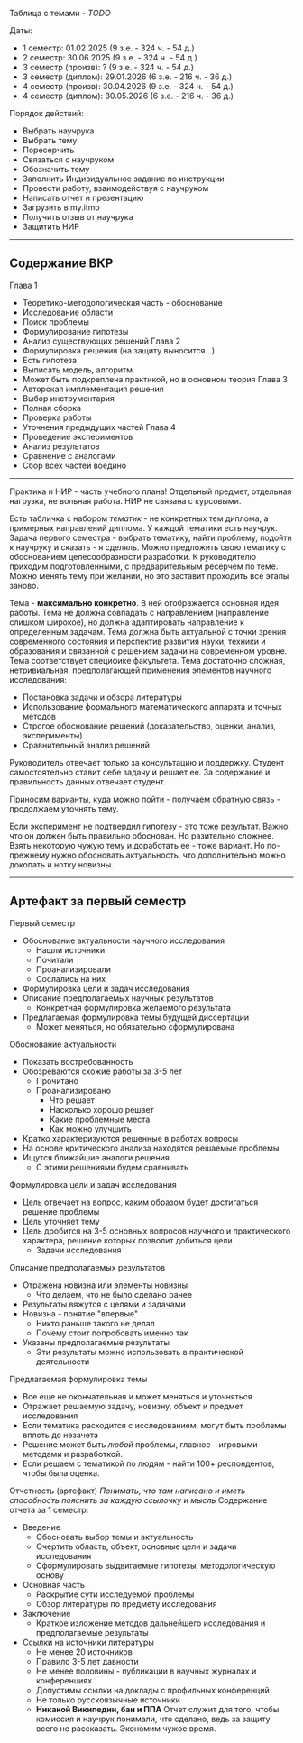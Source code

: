 Таблица с темами - *TODO*

Даты:
- 1 семестр: 01.02.2025 (9 з.е. - 324 ч. - 54 д.)
- 2 семестр: 30.06.2025 (9 з.е. - 324 ч. - 54 д.)
- 3 семестр (произв): ? (9 з.е. - 324 ч. - 54 д.) 
- 3 семестр (диплом): 29.01.2026 (6 з.е. - 216 ч. - 36 д.)
- 4 семестр (произв): 30.04.2026 (9 з.е. - 324 ч. - 54 д.)
- 4 семестр (диплом): 30.05.2026 (6 з.е. - 216 ч. - 36 д.)

Порядок действий:
- Выбрать научрука
- Выбрать тему
- Поресерчить
- Связаться с научруком
- Обозначить тему
- Заполнить Индивидуальное задание по инструкции
- Провести работу, взаимодействуя с научруком
- Написать отчет и презентацию
- Загрузить в my.itmo
- Получить отзыв от научрука
- Защитить НИР

---
## Содержание ВКР
Глава 1
- Теоретико-методологическая часть - обоснование
- Исследование области
- Поиск проблемы
- Формулирование гипотезы
- Анализ существующих решений
Глава 2
- Формулировка решения (на защиту выносится...)
- Есть гипотеза
- Выписать модель, алгоритм
- Может быть подкреплена практикой, но в основном теория
Глава 3
- Авторская имплементация решения
- Выбор инструментария
- Полная сборка
- Проверка работы
- Уточнения предыдущих частей
Глава 4
- Проведение экспериментов
- Анализ результатов
- Сравнение с аналогами
- Сбор всех частей воедино

---
Практика и НИР - часть учебного плана! Отдельный предмет, отдельная нагрузка, не вольная работа.
НИР не связана с курсовыми.

Есть табличка с набором *тематик* - не конкретных тем диплома, а примерных направлений диплома.
У каждой тематики есть научрук. 
Задача первого семестра - выбрать тематику, найти проблему, подойти к научруку и сказать - я сделяль.
Можно предложить свою тематику с обоснованием целесообразности разработки.
К руководителю приходим подготовленными, с предварительным ресерчем по теме.
Можно менять тему при желании, но это заставит проходить все этапы заново.

Тема - **максимально конкретно**. В ней отображается основная идея работы.
Тема не должна совпадать с направлением (направление слишком широкое), но должна адаптировать направление к определенным задачам.
Тема должна быть актуальной с точки зрения современного состояния и перспектив развития науки, техники и образования и связанной с решением задачи на современном уровне.
Тема соответствует специфике факультета.
Тема достаточно сложная, нетривиальная, предполагающей применения элементов научного исследования:
- Постановка задачи и обзора литературы
- Использование формального математического аппарата и точных методов
- Строгое обоснование решений (доказательство, оценки, анализ, эксперименты)
- Сравнительный анализ решений

Руководитель отвечает только за консультацию и поддержку. Студент самостоятельно ставит себе задачу и решает ее. За содержание и правильность данных отвечает студент.

Приносим варианты, куда можно пойти - получаем обратную связь - продолжаем уточнять тему.

Если эксперимент не подтвердил гипотезу - это тоже результат. Важно, что он должен быть правильно обоснован. Но разительно сложнее.
Взять некоторую чужую тему и доработать ее - тоже вариант. Но по-прежнему нужно обосновать актуальность, что дополнительно можно докопать и нотку новизны.

---
## Артефакт за первый семестр
Первый семестр
- Обоснование актуальности научного исследования
	- Нашли источники
	- Почитали
	- Проанализировали
	- Сослались на них
- Формулировка цели и задач исследования
- Описание предполагаемых научных результатов
	- Конкретная формулировка желаемого результата
- Предлагаемая формулировка темы будущей диссертации
	- Может меняться, но обязательно сформулирована

Обоснование актуальности
- Показать востребованность
- Обозреваются схожие работы за 3-5 лет
	- Прочитано
	- Проанализировано
		- Что решает
		- Насколько хорошо решает
		- Какие проблемные места
		- Как можно улучшить
- Кратко характеризуются решенные в работах вопросы
- На основе критического анализа находятся решаемые проблемы
- Ищутся ближайшие аналоги решения
	- С этими решениями будем сравнивать

Формулировка цели и задач исследования
- Цель отвечает на вопрос, каким образом будет достигаться решение проблемы
- Цель уточняет тему
- Цель дробится на 3-5 основных вопросов научного и практического характера, решение которых позволит добиться цели
	- Задачи исследования

Описание предполагаемых результатов
- Отражена новизна или элементы новизны
	- Что делаем, что не было сделано ранее
- Результаты вяжутся с целями и задачами
- Новизна - понятие "впервые"
	- Никто раньше такого не делал
	- Почему стоит попробовать именно так
- Указаны предполагаемые результаты
	- Эти результаты можно использовать в практической деятельности

Предлагаемая формулировка темы
- Все еще не окончательная и может меняться и уточняться
- Отражает решаемую задачу, новизну, объект и предмет исследования
- Если тематика расходится с исследованием, могут быть проблемы вплоть до незачета
- Решение может быть *любой* проблемы, главное - игровыми методами и разработкой.
- Если решаем с тематикой по людям - найти 100+ респондентов, чтобы была оценка.

Отчетность (артефакт)
*Понимать, что там написано и иметь способность пояснить за каждую ссылочку и мысль*
Содержание отчета за 1 семестр:
- Введение
	- Обосновать выбор темы и актуальность
	- Очертить область, объект, основные цели и задачи исследования
	- Сформулировать выдвигаемые гипотезы, методологическую основу
- Основная часть
	- Раскрытие сути исследуемой проблемы
	- Обзор литературы по предмету исследования
- Заключение
	- Краткое изложение методов дальнейшего исследования и предполагаемые результаты
- Ссылки на источники литературы
	- Не менее 20 источников
	- Правило 3-5 лет давности
	- Не менее половины - публикации в научных журналах и конференциях
	- Допустимы ссылки на доклады с профильных конференций
	- Не только русскоязычные источники
	- **Никакой Википедии, бан и ППА**
Отчет служит для того, чтобы комиссия и научрук понимали, что сделано, ведь за защиту всего не рассказать. Экономим чужое время.